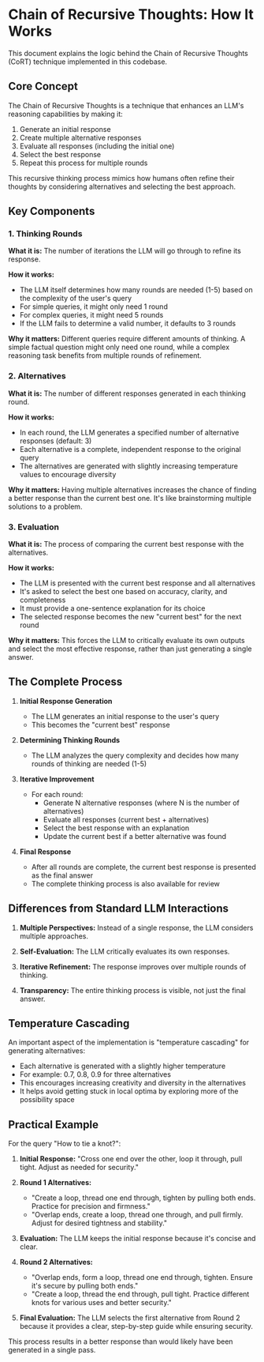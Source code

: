 # Chain of Recursive Thoughts: How It Works

This document explains the logic behind the Chain of Recursive Thoughts (CoRT) technique implemented in this codebase.

## Core Concept

The Chain of Recursive Thoughts is a technique that enhances an LLM's reasoning capabilities by making it:

1. Generate an initial response
2. Create multiple alternative responses
3. Evaluate all responses (including the initial one)
4. Select the best response
5. Repeat this process for multiple rounds

This recursive thinking process mimics how humans often refine their thoughts by considering alternatives and selecting the best approach.

## Key Components

### 1. Thinking Rounds

**What it is:** The number of iterations the LLM will go through to refine its response.

**How it works:**
- The LLM itself determines how many rounds are needed (1-5) based on the complexity of the user's query
- For simple queries, it might only need 1 round
- For complex queries, it might need 5 rounds
- If the LLM fails to determine a valid number, it defaults to 3 rounds

**Why it matters:** Different queries require different amounts of thinking. A simple factual question might only need one round, while a complex reasoning task benefits from multiple rounds of refinement.

### 2. Alternatives

**What it is:** The number of different responses generated in each thinking round.

**How it works:**
- In each round, the LLM generates a specified number of alternative responses (default: 3)
- Each alternative is a complete, independent response to the original query
- The alternatives are generated with slightly increasing temperature values to encourage diversity

**Why it matters:** Having multiple alternatives increases the chance of finding a better response than the current best one. It's like brainstorming multiple solutions to a problem.

### 3. Evaluation

**What it is:** The process of comparing the current best response with the alternatives.

**How it works:**
- The LLM is presented with the current best response and all alternatives
- It's asked to select the best one based on accuracy, clarity, and completeness
- It must provide a one-sentence explanation for its choice
- The selected response becomes the new "current best" for the next round

**Why it matters:** This forces the LLM to critically evaluate its own outputs and select the most effective response, rather than just generating a single answer.

## The Complete Process

1. **Initial Response Generation**
   - The LLM generates an initial response to the user's query
   - This becomes the "current best" response

2. **Determining Thinking Rounds**
   - The LLM analyzes the query complexity and decides how many rounds of thinking are needed (1-5)

3. **Iterative Improvement**
   - For each round:
     - Generate N alternative responses (where N is the number of alternatives)
     - Evaluate all responses (current best + alternatives)
     - Select the best response with an explanation
     - Update the current best if a better alternative was found

4. **Final Response**
   - After all rounds are complete, the current best response is presented as the final answer
   - The complete thinking process is also available for review

## Differences from Standard LLM Interactions

1. **Multiple Perspectives:** Instead of a single response, the LLM considers multiple approaches.

2. **Self-Evaluation:** The LLM critically evaluates its own responses.

3. **Iterative Refinement:** The response improves over multiple rounds of thinking.

4. **Transparency:** The entire thinking process is visible, not just the final answer.

## Temperature Cascading

An important aspect of the implementation is "temperature cascading" for generating alternatives:

- Each alternative is generated with a slightly higher temperature
- For example: 0.7, 0.8, 0.9 for three alternatives
- This encourages increasing creativity and diversity in the alternatives
- It helps avoid getting stuck in local optima by exploring more of the possibility space

## Practical Example

For the query "How to tie a knot?":

1. **Initial Response:** "Cross one end over the other, loop it through, pull tight. Adjust as needed for security."

2. **Round 1 Alternatives:**
   - "Create a loop, thread one end through, tighten by pulling both ends. Practice for precision and firmness."
   - "Overlap ends, create a loop, thread one through, and pull firmly. Adjust for desired tightness and stability."

3. **Evaluation:** The LLM keeps the initial response because it's concise and clear.

4. **Round 2 Alternatives:**
   - "Overlap ends, form a loop, thread one end through, tighten. Ensure it's secure by pulling both ends."
   - "Create a loop, thread the end through, pull tight. Practice different knots for various uses and better security."

5. **Final Evaluation:** The LLM selects the first alternative from Round 2 because it provides a clear, step-by-step guide while ensuring security.

This process results in a better response than would likely have been generated in a single pass.
